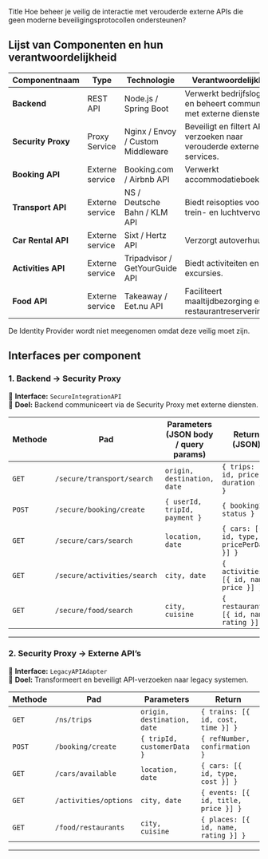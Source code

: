 Title Hoe beheer je veilig de interactie met verouderde externe APIs die geen moderne beveiligingsprotocollen ondersteunen?

## Lijst van Componenten en hun verantwoordelijkheid
| **Componentnaam**     | **Type**          | **Technologie**                     | **Verantwoordelijkheid**                                                   |
|----------------------|------------------|-------------------------------------|---------------------------------------------------------------------------|
| **Backend**          | REST API         | Node.js / Spring Boot              | Verwerkt bedrijfslogica en beheert communicatie met externe diensten.    |
| **Security Proxy**   | Proxy Service    | Nginx / Envoy / Custom Middleware  | Beveiligt en filtert API-verzoeken naar verouderde externe services.     |
| **Booking API**      | Externe service  | Booking.com / Airbnb API           | Verwerkt accommodatieboekingen.                                          |
| **Transport API**    | Externe service  | NS / Deutsche Bahn / KLM API       | Biedt reisopties voor trein- en luchtvervoer.                             |
| **Car Rental API**   | Externe service  | Sixt / Hertz API                   | Verzorgt autoverhuur.                                                    |
| **Activities API**   | Externe service  | Tripadvisor / GetYourGuide API     | Biedt activiteiten en excursies.                                        |
| **Food API**         | Externe service  | Takeaway / Eet.nu API              | Faciliteert maaltijdbezorging en restaurantreserveringen.                |

De Identity Provider wordt niet meegenomen omdat deze veilig moet zijn. 


## Interfaces per component

### 1. Backend → Security Proxy
📌 **Interface:** `SecureIntegrationAPI`  
🔹 **Doel:** Backend communiceert via de Security Proxy met externe diensten.

| **Methode** | **Pad**                      | **Parameters (JSON body / query params)** | **Return (JSON)** |
|------------|------------------------------|--------------------------------|---------------------------------------------|
| `GET`      | `/secure/transport/search`   | `origin, destination, date`    | `{ trips: [{ id, price, duration }] }`     |
| `POST`     | `/secure/booking/create`     | `{ userId, tripId, payment }`  | `{ bookingId, status }`                    |
| `GET`      | `/secure/cars/search`        | `location, date`               | `{ cars: [{ id, type, pricePerDay }] }`    |
| `GET`      | `/secure/activities/search`  | `city, date`                   | `{ activities: [{ id, name, price }] }`    |
| `GET`      | `/secure/food/search`        | `city, cuisine`                | `{ restaurants: [{ id, name, rating }] }`  |

---

### 2. Security Proxy → Externe API’s
📌 **Interface:** `LegacyAPIAdapter`  
🔹 **Doel:** Transformeert en beveiligt API-verzoeken naar legacy systemen.

| **Methode** | **Pad**                | **Parameters**                | **Return** |
|------------|------------------------|------------------------------|--------------------------------------|
| `GET`      | `/ns/trips`            | `origin, destination, date` | `{ trains: [{ id, cost, time }] }`  |
| `POST`     | `/booking/create`      | `{ tripId, customerData }`   | `{ refNumber, confirmation }`       |
| `GET`      | `/cars/available`      | `location, date`             | `{ cars: [{ id, type, cost }] }`    |
| `GET`      | `/activities/options`  | `city, date`                 | `{ events: [{ id, title, price }] }` |
| `GET`      | `/food/restaurants`    | `city, cuisine`              | `{ places: [{ id, name, rating }] }` |

---